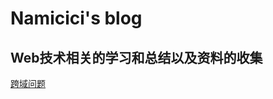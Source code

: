 # Namicici's blog  

## Web技术相关的学习和总结以及资料的收集  

[跨域问题](https://github.com/Namicici/web-tech/blob/master/crossDomain.md)  
